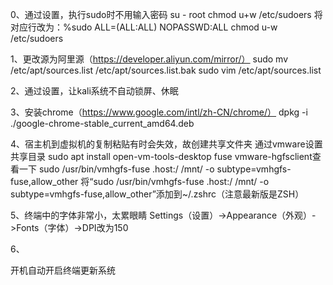 0、通过设置，执行sudo时不用输入密码
su - root
chmod u+w /etc/sudoers
将对应行改为：%sudo ALL=(ALL:ALL) NOPASSWD:ALL
chmod u-w /etc/sudoers

1、更改源为阿里源（https://developer.aliyun.com/mirror/）
sudo mv /etc/apt/sources.list /etc/apt/sources.list.bak
sudo vim /etc/apt/sources.list

2、通过设置，让kali系统不自动锁屏、休眠

3、安装chrome（https://www.google.com/intl/zh-CN/chrome/）
dpkg -i ./google-chrome-stable_current_amd64.deb

4、宿主机到虚拟机的复制粘贴有时会失效，故创建共享文件夹
通过vmware设置共享目录
sudo apt install open-vm-tools-desktop fuse
vmware-hgfsclient查看一下
sudo /usr/bin/vmhgfs-fuse .host:/ /mnt/ -o subtype=vmhgfs-fuse,allow_other
将“sudo /usr/bin/vmhgfs-fuse .host:/ /mnt/ -o subtype=vmhgfs-fuse,allow_other”添加到~/.zshrc（注意最新版是ZSH）

5、终端中的字体非常小，太累眼睛
Settings（设置）->Appearance（外观）->Fonts（字体）->DPI改为150

6、


开机自动开启终端更新系统


